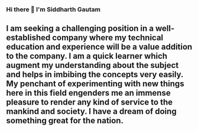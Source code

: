 ### Hi there 👋 I'm Siddharth Gautam

## I am seeking a challenging position in a well-established company where my technical education and experience will be a value addition to the company. I am a quick learner which augment my understanding about the subject and helps in imbibing the concepts very easily. My penchant of experimenting with new things here in this field engenders me an immense pleasure to render any kind of service to the mankind and society. I have a dream of doing something great for the nation.

<!--
**siddh2/siddh2** is a ✨ _special_ ✨ repository because its `README.md` (this file) appears on your GitHub profile.

Here are some ideas to get you started:

- 🔭 I’m currently working on ...
🌱 I’m currently learning everything :smiley:
- 👯 I’m looking to collaborate on ...
- 🤔 I’m looking for help with ...
- 💬 Ask me about ...
- 📫 How to reach me: ...
- 😄 Pronouns: ...
- ⚡ Fun fact: ...
-->
